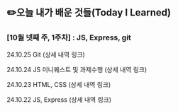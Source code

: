 ## ✏️오늘 내가 배운 것들(Today I Learned)

### [10월 넷째 주, 1주차] : JS, Express, git

24.10.25 Git (상세 내역 링크)

24.10.24 JS 미니퀘스트 및 과제수행 (상세 내역 링크)

24.10.23 HTML, CSS (상세 내역 링크)

24.10.22 JS, Express (상세 내역 링크)

